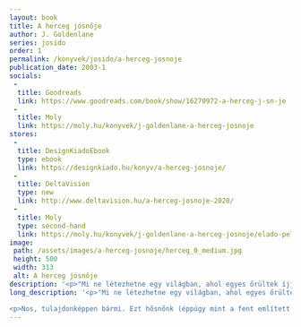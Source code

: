 ```yaml
---
layout: book
title: A herceg jósnője
author: J. Goldenlane
series: josido
order: 1
permalink: /konyvek/josido/a-herceg-josnoje
publication_date: 2003-1
socials:
 - 
  title: Goodreads
  link: https://www.goodreads.com/book/show/16270972-a-herceg-j-sn-je
 -
  title: Moly
  link: https://moly.hu/konyvek/j-goldenlane-a-herceg-josnoje
stores:
 -
  title: DesignKiadoEbook
  type: ebook
  link: https://designkiado.hu/konyv/a-herceg-josnoje/
 -
  title: DeltaVision
  type: new
  link: http://www.deltavision.hu/a-herceg-josnoje-2020/
 - 
  title: Moly
  type: second-hand
  link: https://moly.hu/konyvek/j-goldenlane-a-herceg-josnoje/elado-peldanyok
image: 
 path: /assets/images/a-herceg-josnoje/herceg_0_medium.jpg
 height: 500
 width: 313
 alt: A herceg jósnője
description: '<p>"Mi ne létezhetne egy világban, ahol egyes őrültek íjjal felszerelve vadásznak a mit sem sejtő kultúrantropológusra?"</p>'
long_description: '<p>"Mi ne létezhetne egy világban, ahol egyes őrültek íjjal felszerelve vadásznak a mit sem sejtő kultúrantropológusra?"</p>

<p>Nos, tulajdonképpen bármi. Ezt hősnőnk (éppúgy mint a fent említett nyílvesszőket) a saját bőrén tapasztalja, miután véletlenül lemarad a hazafelé tartó hajóról, és egy hosszú esztendőre az otthon mesésnek tartott Szithanban ragad. Ez idő alatt jósnőként szélhámoskodik egy hercegi udvarban, meglopja az isteneket, részt vesz pár merényletben, mint alany és mint tudományos megfigyelő egyaránt, de főként jegyzetel, mint azt egy lelkiismeretes irodalomtörténésztől el is lehet várni.</p>'
---
```


